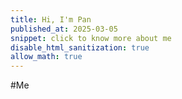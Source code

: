 ```yaml
---
title: Hi, I'm Pan
published_at: 2025-03-05
snippet: click to know more about me
disable_html_sanitization: true
allow_math: true
---
```


#Me